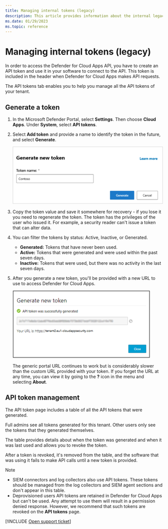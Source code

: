 ```yaml
---
title: Managing internal tokens (legacy)
description: This article provides information about the internal legacy method of generating and managing API tokens for Defender for Cloud Apps.
ms.date: 01/29/2023
ms.topic: reference
---
```

# Managing internal tokens (legacy)



In order to access the Defender for Cloud Apps API, you have to create an API token and use it in your software to connect to the API. This token is included in the header when Defender for Cloud Apps makes API requests.

The API tokens tab enables you to help you manage all the API tokens of your tenant.

## Generate a token

1. In the Microsoft Defender Portal, select **Settings**. Then choose **Cloud Apps**. Under **System**, select **API tokens**.

1. Select **Add token** and provide a name to identify the token in the future, and select **Generate**.

    ![Defender for Cloud Apps generates API token.](media/api-token-gen.png)

1. Copy the token value and save it somewhere for recovery - if you lose it you need to regenerate the token. The token has the privileges of the user who issued it. For example, a security reader can't issue a token that can alter data.

1. You can filter the tokens by status: Active, Inactive, or Generated.

    - **Generated:** Tokens that have never been used.
    - **Active:** Tokens that were generated and were used within the past seven days.
    - **Inactive:** Tokens that were used, but there was no activity in the last seven days.

1. After you generate a new token, you'll be provided with a new URL to use to access Defender for Cloud Apps.

    ![Defender for Cloud Apps API token.](media/generate-api-token.png)

    The generic portal URL continues to work but is considerably slower than the custom URL provided with your token. If you forget the URL at any time, you can view it by going to the **?** icon in the menu and selecting **About**.

## API token management

The API token page includes a table of all the API tokens that were generated.

Full admins see all tokens generated for this tenant. Other users only see the tokens that they generated themselves.

The table provides details about when the token was generated and when it was last used and allows you to revoke the token.

After a token is revoked, it's removed from the table, and the software that was using it fails to make API calls until a new token is provided.

> [!NOTE]
>
> - SIEM connectors and log collectors also use API tokens. These tokens should be managed from the log collectors and SIEM agent sections and don't appear in this table.
> - Deprovisioned users API tokens are retained in Defender for Cloud Apps but can't be used. Any attempt to use them will result in a permission denied response. However, we recommend that such tokens are revoked on the **API tokens** page.

[!INCLUDE [Open support ticket](includes/support.md)]

